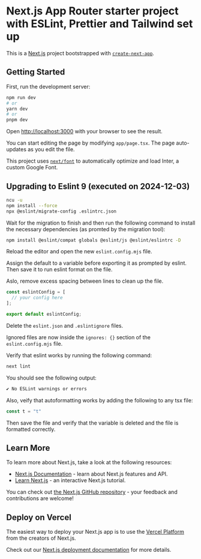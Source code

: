 # Next.js App Router starter project with ESLint, Prettier and Tailwind set up

This is a [Next.js](https://nextjs.org/) project bootstrapped with [`create-next-app`](https://github.com/vercel/next.js/tree/canary/packages/create-next-app).

## Getting Started

First, run the development server:

```bash
npm run dev
# or
yarn dev
# or
pnpm dev
```

Open [http://localhost:3000](http://localhost:3000) with your browser to see the result.

You can start editing the page by modifying `app/page.tsx`. The page auto-updates as you edit the file.

This project uses [`next/font`](https://nextjs.org/docs/basic-features/font-optimization) to automatically optimize and load Inter, a custom Google Font.

## Upgrading to Eslint 9 (executed on 2024-12-03)

```bash
ncu -u 
npm install --force
npx @eslint/migrate-config .eslintrc.json
```

Wait for the migration to finish and then run the following command to install the necessary dependencies (as promted by the migration tool):

```bash
npm install @eslint/compat globals @eslint/js @eslint/eslintrc -D
```

Reload the editor and open the new `eslint.config.mjs` file.

Assign the default to a variable before exporting it as prompted by eslint. Then save it to run eslint format on the file.

Aslo, remove excess spacing between lines to clean up the file.

```javascript
const eslintConfig = [
  // your config here
];

export default eslintConfig;
```

Delete the `eslint.json` and `.eslintignore` files.

Ignored files are now inside the `ignores: {}` section of the `eslint.config.mjs` file.

Verify that eslint works by running the following command:

```bash
next lint
```

You should see the following output:

```bash
✔ No ESLint warnings or errors
```

Also, veify that autoformatting works by adding the following to any tsx file:

```javascript
const t = "t"
```

Then save the file and verify that the variable is deleted and the file is formatted correctly.

## Learn More

To learn more about Next.js, take a look at the following resources:

- [Next.js Documentation](https://nextjs.org/docs) - learn about Next.js features and API.
- [Learn Next.js](https://nextjs.org/learn) - an interactive Next.js tutorial.

You can check out [the Next.js GitHub repository](https://github.com/vercel/next.js/) - your feedback and contributions are welcome!

## Deploy on Vercel

The easiest way to deploy your Next.js app is to use the [Vercel Platform](https://vercel.com/new?utm_medium=default-template&filter=next.js&utm_source=create-next-app&utm_campaign=create-next-app-readme) from the creators of Next.js.

Check out our [Next.js deployment documentation](https://nextjs.org/docs/deployment) for more details.
